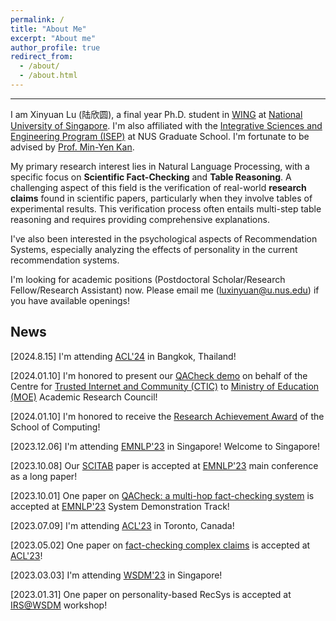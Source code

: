 ```yaml
---
permalink: /
title: "About Me"
excerpt: "About me"
author_profile: true
redirect_from: 
  - /about/
  - /about.html
---
```


---

I am Xinyuan Lu (陆欣圆), a final year Ph.D. student in [WING](https://wing.comp.nus.edu.sg/) at [National University of Singapore](https://www.nus.edu.sg/). I'm also affiliated with the [Integrative Sciences and Engineering Program (ISEP)](https://isep.nus.edu.sg/about/) at NUS Graduate School. I'm fortunate to be advised by [Prof. Min-Yen Kan](https://www.comp.nus.edu.sg/~kanmy/). 

My primary research interest lies in Natural Language Processing, with a specific focus on **Scientific Fact-Checking** and **Table Reasoning**. A challenging aspect of this field is the verification of real-world **research claims** found in scientific papers, particularly when they involve tables of experimental results. This verification process often entails multi-step table reasoning and requires providing comprehensive explanations. 

I've also been interested in the psychological aspects of Recommendation Systems, especially analyzing the effects of personality in the current recommendation systems. 

I'm looking for academic positions (Postdoctoral Scholar/Research Fellow/Research Assistant) now. Please email me (luxinyuan@u.nus.edu) if you have available openings!

## News
[2024.8.15] I'm attending [ACL'24](https://2024.aclweb.org/) in Bangkok, Thailand!

[2024.01.10] I'm honored to present our [QACheck demo](https://arxiv.org/abs/2310.07609) on behalf of the Centre for [Trusted Internet and Community (CTIC)](https://ctic.nus.edu.sg/) to [Ministry of Education (MOE)](https://www.moe.gov.sg/) Academic Research Council!

[2024.01.10] I'm honored to receive the [Research Achievement Award](https://drive.google.com/file/d/1jdvyH3PIDz3TubIV3HToP3i62GRhh_eH/view?usp=sharing) of the School of Computing!

[2023.12.06] I'm attending [EMNLP'23](https://2023.emnlp.org/) in Singapore! Welcome to Singapore!

[2023.10.08] Our [SCITAB](https://arxiv.org/abs/2305.13186) paper is accepted at [EMNLP'23](https://2023.emnlp.org/) main conference as a long paper!

[2023.10.01] One paper on [QACheck: a multi-hop fact-checking system](https://arxiv.org/abs/2310.07609) is accepted at [EMNLP'23](https://2023.emnlp.org/) System Demonstration Track!

[2023.07.09] I'm attending [ACL'23](https://2023.aclweb.org/) in Toronto, Canada!

[2023.05.02] One paper on [fact-checking complex claims](https://aclanthology.org/2023.acl-long.386.pdf) is accepted at [ACL'23](https://2023.aclweb.org/)!

[2023.03.03] I'm attending [WSDM'23](https://www.wsdm-conference.org/2023/) in Singapore!

[2023.01.31] One paper on personality-based RecSys is accepted at [IRS@WSDM](https://irs-wsdm.github.io/) workshop!

